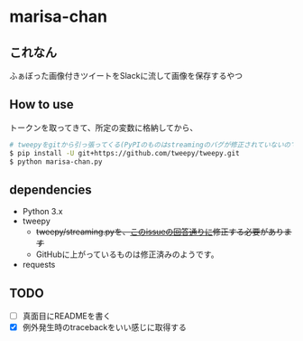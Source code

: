 # marisa-chan
## これなん
ふぁぼった画像付きツイートをSlackに流して画像を保存するやつ

## How to use
トークンを取ってきて、所定の変数に格納してから、

```sh
# tweepyをgitから引っ張ってくる(PyPIのものはstreamingのバグが修正されていないので)
$ pip install -U git+https://github.com/tweepy/tweepy.git
$ python marisa-chan.py
```

## dependencies
* Python 3.x
* tweepy
  * ~~tweepy/streaming.pyを、[このissueの回答通りに](https://github.com/tweepy/tweepy/issues/615#issuecomment-122886173)修正する必要があります~~
  * GitHubに上がっているものは修正済みのようです。
* requests

## TODO
* [ ] 真面目にREADMEを書く
* [x] 例外発生時のtracebackをいい感じに取得する
